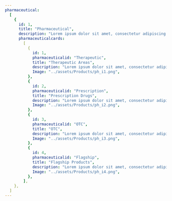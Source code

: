 ```yaml
---
pharmaceutical:
  [
    {
      id: 1,
      title: "Pharmaceutical",
      description: "Lorem ipsum dolor sit amet, consectetur adipiscing elit.",
      pharmaceuticalcards:
        [
          {
            id: 1,
            pharmaceuticalid: "Therapeutic",
            title: "Therapeutic Areas",
            description: "Lorem ipsum dolor sit amet, consectetur adipiscing elit. Nunc odio in et, lectus sit lorem id integer. Lorem ipsum dolor sit amet, consectetur adipiscing elit.  lorem id integer. Lorem ipsum dolor sit amet, consectetur adipiscing elit.",
            Image: "../assets/Products/ph_i1.png",
          },
          {
            id: 2,
            pharmaceuticalid: "Prescription",
            title: "Prescription Drugs",
            description: "Lorem ipsum dolor sit amet, consectetur adipiscing elit. Nunc odio in et, lectus sit lorem id integer. Lorem ipsum dolor sit amet, consectetur adipiscing elit.  lorem id integer. Lorem ipsum dolor sit amet, consectetur adipiscing elit.",
            Image: "../assets/Products/ph_i2.png",
          },
          {
            id: 3,
            pharmaceuticalid: "OTC",
            title: "OTC",
            description: "Lorem ipsum dolor sit amet, consectetur adipiscing elit. Nunc odio in et, lectus sit lorem id integer. Lorem ipsum dolor sit amet, consectetur adipiscing elit.  lorem id integer. Lorem ipsum dolor sit amet, consectetur adipiscing elit.",
            Image: "../assets/Products/ph_i3.png",
          },
          {
            id: 4,
            pharmaceuticalid: "Flagship",
            title: "Flagship Products",
            description: "Lorem ipsum dolor sit amet, consectetur adipiscing elit. Nunc odio in et, lectus sit lorem id integer. Lorem ipsum dolor sit amet, consectetur adipiscing elit.  lorem id integer. Lorem ipsum dolor sit amet, consectetur adipiscing elit.",
            Image: "../assets/Products/ph_i4.png",
          },
        ],
    },
  ]
---
```

